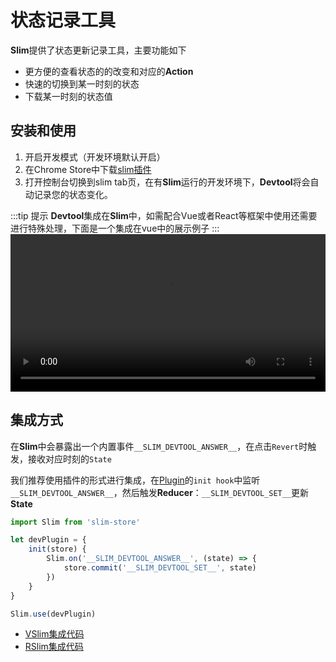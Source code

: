 # 状态记录工具

**Slim**提供了状态更新记录工具，主要功能如下

* 更方便的查看状态的的改变和对应的**Action**
* 快速的切换到某一时刻的状态
* 下载某一时刻的状态值

## 安装和使用

1. 开启开发模式（开发环境默认开启）
2. 在Chrome Store中下载[slim插件](https://chrome.google.com/webstore/detail/slimpanel/hpociphbnifckigemlmlohmnkglehfhj)
3. 打开控制台切换到slim tab页，在有**Slim**运行的开发环境下，**Devtool**将会自动记录您的状态变化。 

:::tip 提示
**Devtool**集成在**Slim**中，如需配合Vue或者React等框架中使用还需要进行特殊处理，下面是一个集成在vue中的展示例子
:::
<video width="100%" controls>
  <source src="/slimdocs/devtool.webm" type="video/webm">
  Your browser does not support the video tag.
</video> 

## 集成方式

在**Slim**中会暴露出一个内置事件`__SLIM_DEVTOOL_ANSWER__`，在点击`Revert`时触发，接收对应时刻的`State`

我们推荐使用插件的形式进行集成，在[Plugin](/zh/plugin.html)的`init hook`中监听`__SLIM_DEVTOOL_ANSWER__`，然后触发**Reducer**：`__SLIM_DEVTOOL_SET__`更新**State**
```javascript
import Slim from 'slim-store'

let devPlugin = {
    init(store) {
        Slim.on('__SLIM_DEVTOOL_ANSWER__', (state) => {
            store.commit('__SLIM_DEVTOOL_SET__', state)
        })
    }
}

Slim.use(devPlugin)
```

* [VSlim集成代码](https://github.com/victor0210/slim/blob/master/src/vslim/index.js)
* [RSlim集成代码](https://github.com/victor0210/slim/blob/master/src/rslim/index.js)
